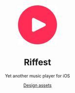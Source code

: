 <p align="center">
<img height="128" src="img/logo.png" />
</p>
<h1 align="center">Riffest</h1>
<p align="center">Yet another music player for iOS</p>

<p align="center">
<a href="https://www.figma.com/file/VmwTck7cSouOTwXZMJ215B/Riffest?node-id=2%3A1565">Design assets</a>
</p>
